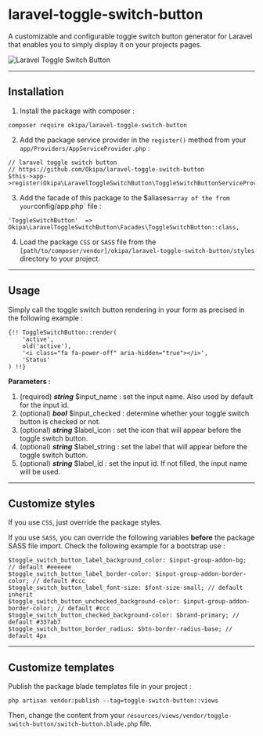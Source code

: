 # laravel-toggle-switch-button
A customizable and configurable toggle switch button generator for Laravel that enables you to simply display it on your projects pages.

![Laravel Toggle Switch Button](https://raw.githubusercontent.com/Okipa/laravel-toggle-switch-button/master/img/laravel-toggle-switch-button.png)

------------------------------------------------------------------------------------------------------------------------

## Installation

1. Install the package with composer :
```
composer require okipa/laravel-toggle-switch-button
```
2. Add the package service provider in the `register()` method from your `app/Providers/AppServiceProvider.php` :
```
// laravel toggle switch button
// https://github.com/Okipa/laravel-toggle-switch-button
$this->app->register(Okipa\LaravelToggleSwitchButton\ToggleSwitchButtonServiceProvider::class);
```
3. Add the facade of this package to the $aliases` array of the from your `config/app.php` file :
```
'ToggleSwitchButton'  => Okipa\LaravelToggleSwitchButton\Facades\ToggleSwitchButton::class,
```
4. Load the package `CSS` or `SASS` file from the `[path/to/composer/vendor]/okipa/laravel-toggle-switch-button/styles` directory to your project.

------------------------------------------------------------------------------------------------------------------------

## Usage
Simply call the toggle switch button rendering in your form as precised in the following example :
```
{!! ToggleSwitchButton::render(
    'active',
    old('active'),
    '<i class="fa fa-power-off" aria-hidden="true"></i>',
    'Status'
) !!}
```

**Parameters :**
1. (required) ***string*** $input_name : set the input name. Also used by default for the input id.
2. (optional) ***bool*** $input_checked : determine whether your toggle switch button is checked or not.
3. (optional) ***string*** $label_icon : set the icon that will appear before the toggle switch button.
4. (optional) ***string*** $label_string : set the label that will appear before the toggle switch button.
5. (optional) ***string*** $label_id : set the input id. If not filled, the input name will be used.

------------------------------------------------------------------------------------------------------------------------

## Customize styles
If you use `CSS`, just override the package styles.

If you use `SASS`, you can override the following variables **before** the package SASS file import. Check the following example for a bootstrap use :
```
$toggle_switch_button_label_background_color: $input-group-addon-bg; // default #eeeeee
$toggle_switch_button_label_border-color: $input-group-addon-border-color; // default #ccc
$toggle_switch_button_label_font-size: $font-size-small; // default inherit
$toggle_switch_button_unchecked_background-color: $input-group-addon-border-color; // default #ccc
$toggle_switch_button_checked_background-color: $brand-primary; // default #337ab7
$toggle_switch_button_border_radius: $btn-border-radius-base; // default 4px
```

------------------------------------------------------------------------------------------------------------------------

## Customize templates
Publish the package blade templates file in your project :
```
php artisan vendor:publish --tag=toggle-switch-button::views
```
Then, change the content from your `resources/views/vendor/toggle-switch-button/switch-button.blade.php` file.  